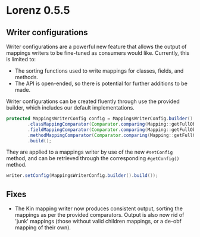 Lorenz 0.5.5
============

## Writer configurations

Writer configurations are a powerful new feature that allows the output of
mappings writers to be fine-tuned as consumers would like. Currently, this
is limited to:

- The sorting functions used to write mappings for classes, fields, and
  methods.
- The API is open-ended, so there is potential for further additions to be
  made.

Writer configurations can be created fluently through use the provided
builder, which includes our default implementations.

```java
protected MappingsWriterConfig config = MappingsWriterConfig.builder()
        .classMappingComparator(Comparator.comparing(Mapping::getFullObfuscatedName))
        .fieldMappingComparator(Comparator.comparing(Mapping::getFullObfuscatedName))
        .methodMappingComparator(Comparator.comparing(Mapping::getFullObfuscatedName))
        .build();
```

They are applied to a mappings writer by use of the new `#setConfig` method,
and can be retrieved through the corresponding `#getConfig()` method.

```java
writer.setConfig(MappingsWriterConfig.builder().build());
```

## Fixes

- The Kin mapping writer now produces consistent output, sorting the
  mappings as per the provided comparators. Output is also now rid of 'junk'
  mappings (those without valid children mappings, or a de-obf mapping of
  their own).
